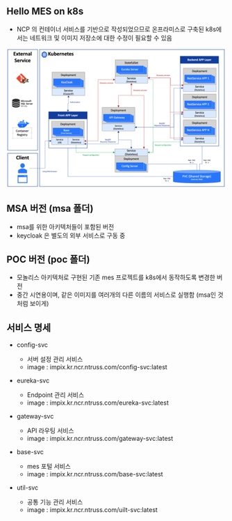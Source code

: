 ## Hello MES on k8s
* NCP 의 컨테이너 서비스를 기반으로 작성되었으므로 온프라미스로 구축된 k8s에서는 네트워크 및 이미지 저장소에 대한 수정이 필요할 수 있음

<img src="/git_images/msa_on_k8s.png"/>

## MSA 버전 (msa 폴더)
- msa를 위한 아키텍처들이 포함된 버전
- keycloak 은 별도의 외부 서비스로 구동 중

## POC 버전 (poc 폴더)
- 모놀리스 아키텍처로 구현된 기존 mes 프로젝트를 k8s에서 동작하도록 변경한 버전
- 중간 시연용이며, 같은 이미지를 여러개의 다른 이름의 서비스로 실행함 (msa인 것처럼 보이게) 

## 서비스 명세
- config-svc 
  - 서버 설정 관리 서비스
  - image : impix.kr.ncr.ntruss.com/config-svc:latest

- eureka-svc
  - Endpoint 관리 서비스
  - image : impix.kr.ncr.ntruss.com/eureka-svc:latest

- gateway-svc
  - API 라우팅 서비스
  - image : impix.kr.ncr.ntruss.com/gateway-svc:latest

- base-svc
  - mes 포털 서비스
  - image : impix.kr.ncr.ntruss.com/base-svc:latest

- util-svc
  - 공통 기능 관리 서비스
  - image : impix.kr.ncr.ntruss.com/uilt-svc:latest

